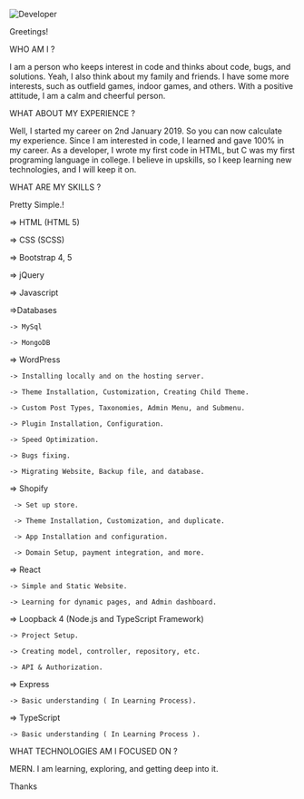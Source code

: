 ![Developer](https://user-images.githubusercontent.com/64454714/145720906-ef07963b-b3c6-4c7f-a586-a0a63f7e8150.jpg)


Greetings!

WHO AM I ?

I am a person who keeps interest in code and thinks about code, bugs, and solutions. Yeah, I also think about my family and friends. I have some more interests, such as outfield games, indoor games, and others. With a positive attitude, I am a calm and cheerful person. 

WHAT ABOUT MY EXPERIENCE ?

Well, I started my career on 2nd January 2019. So you can now calculate my experience. Since I am interested in code, I learned and gave 100% in my career. As a developer, I wrote my first code in HTML, but C was my first programing language in college. I believe in upskills, so I keep learning new technologies, and I will keep it on. 

WHAT ARE MY SKILLS ?

Pretty Simple.!

=> HTML (HTML 5)

=> CSS (SCSS)

=> Bootstrap 4, 5

=> jQuery

=> Javascript

=>Databases

    -> MySql
    
    -> MongoDB

=> WordPress

    -> Installing locally and on the hosting server.
    
    -> Theme Installation, Customization, Creating Child Theme.
    
    -> Custom Post Types, Taxonomies, Admin Menu, and Submenu.
    
    -> Plugin Installation, Configuration.
    
    -> Speed Optimization.
    
    -> Bugs fixing.
    
    -> Migrating Website, Backup file, and database.

=> Shopify

     -> Set up store.
     
     -> Theme Installation, Customization, and duplicate.
     
     -> App Installation and configuration.
     
     -> Domain Setup, payment integration, and more. 

=> React

    -> Simple and Static Website.
    
    -> Learning for dynamic pages, and Admin dashboard.

=> Loopback 4 (Node.js and TypeScript Framework)

    -> Project Setup.
    
    -> Creating model, controller, repository, etc.
    
    -> API & Authorization.

=> Express

    -> Basic understanding ( In Learning Process).

=> TypeScript

    -> Basic understanding ( In Learning Process ).


WHAT TECHNOLOGIES AM I FOCUSED ON ?

MERN. I am learning, exploring, and getting deep into it. 

Thanks

